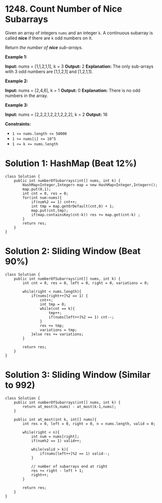 # 1248. Count Number of Nice Subarrays
Given an array of integers  `nums`  and an integer  `k`. A continuous subarray is called  **nice**  if there are  `k`  odd numbers on it.

Return  _the number of  **nice**  sub-arrays_.

**Example 1:**

**Input:** nums = [1,1,2,1,1], k = 3
**Output:** 2
**Explanation:** The only sub-arrays with 3 odd numbers are [1,1,2,1] and [1,2,1,1].

**Example 2:**

**Input:** nums = [2,4,6], k = 1
**Output:** 0
**Explanation:** There is no odd numbers in the array.

**Example 3:**

**Input:** nums = [2,2,2,1,2,2,1,2,2,2], k = 2
**Output:** 16

**Constraints:**

-   `1 <= nums.length <= 50000`
-   `1 <= nums[i] <= 10^5`
-   `1 <= k <= nums.length`

# Solution 1: HashMap (Beat 12%)
```
class Solution {
    public int numberOfSubarrays(int[] nums, int k) {
        HashMap<Integer,Integer> map = new HashMap<Integer,Integer>();
        map.put(0,1);
        int cnt = 0, res = 0;
        for(int num:nums){
            if(num%2 == 1) cnt++;
            int tmp = map.getOrDefault(cnt,0) + 1;
            map.put(cnt,tmp);
            if(map.containsKey(cnt-k)) res += map.get(cnt-k) ;
        }
        return res;
    }
}
```

# Solution 2: Sliding Window (Beat 90%)
```
class Solution {
    public int numberOfSubarrays(int[] nums, int k) {
        int cnt = 0, res = 0, left = 0, right = 0, variations = 0;
        
        while(right < nums.length){
            if(nums[right++]%2 == 1) {
                cnt++;
                int tmp = 0;
                while(cnt == k){
                    tmp++;
                    if(nums[left++]%2 == 1) cnt--;
                }
                res += tmp;
                variations = tmp;
            }else res += variations;
        }
        
        return res;
    }
}
```

# Solution 3: Sliding Window (Similar to 992)
```
class Solution {
    public int numberOfSubarrays(int[] nums, int k) {
        return at_most(k,nums) - at_most(k-1,nums);
    }
    
    public int at_most(int k, int[] nums){
        int res = 0, left = 0, right = 0, n = nums.length, valid = 0;
        
        while(right < n){
            int num = nums[right];
            if(num%2 == 1) valid++;
            
            while(valid > k){
                if(nums[left++]%2 == 1) valid--;
            }
            
            // number of subarrays end at right
            res += right - left + 1;
            right++;
        }
        
        return res;
    }
}
```